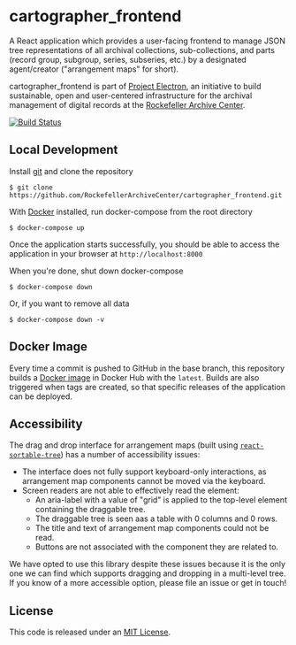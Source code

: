 # cartographer_frontend

A React application which provides a user-facing frontend to manage JSON tree representations of all archival collections, sub-collections, and parts (record group, subgroup, series, subseries, etc.) by a designated agent/creator ("arrangement maps" for short).

cartographer_frontend is part of [Project Electron](https://github.com/RockefellerArchiveCenter/project_electron), an initiative to build sustainable, open and user-centered infrastructure for the archival management of digital records at the [Rockefeller Archive Center](http://rockarch.org/).

[![Build Status](https://travis-ci.org/RockefellerArchiveCenter/cartographer_frontend.svg?branch=master)](https://travis-ci.org/RockefellerArchiveCenter/cartographer_frontend)

## Local Development

Install [git](https://git-scm.com/) and clone the repository

    $ git clone https://github.com/RockefellerArchiveCenter/cartographer_frontend.git

With [Docker](https://store.docker.com/search?type=edition&offering=community) installed, run docker-compose from the root directory

    $ docker-compose up

Once the application starts successfully, you should be able to access the application in your browser at `http://localhost:8000`

When you're done, shut down docker-compose

    $ docker-compose down

Or, if you want to remove all data

    $ docker-compose down -v


## Docker Image

Every time a commit is pushed to GitHub in the base branch, this repository builds a [Docker image](https://hub.docker.com/repository/docker/rockarch/cartographer_frontend) in Docker Hub with the `latest`. Builds are also triggered when tags are created, so that specific releases of the application can be deployed.


## Accessibility

The drag and drop interface for arrangement maps (built using [`react-sortable-tree`](https://github.com/frontend-collective/react-sortable-tree)) has a number of accessibility issues:
- The interface does not fully support keyboard-only interactions, as arrangement map components cannot be moved via the keyboard.
- Screen readers are not able to effectively read the element:
  - An aria-label with a value of "grid" is applied to the top-level element containing the draggable tree.
  - The draggable tree is seen aas a table with 0 columns and 0 rows.
  - The title and text of arrangement map components could not be read.
  - Buttons are not associated with the component they are related to.

We have opted to use this library despite these issues because it is the only one we can find which supports dragging and dropping in a multi-level tree. If you know of a more accessible option, please file an issue or get in touch!


## License

This code is released under an [MIT License](LICENSE).
